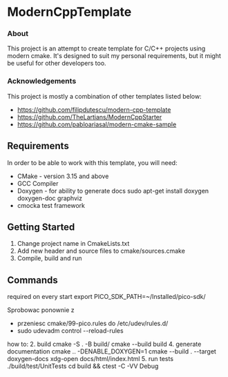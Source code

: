 # ModernCppTemplate 

### About 
This project is an attempt to create template for C/C++ projects using modern cmake. It's designed to suit my personal requirements, but it might be useful for other developers too. 
### Acknowledgements 
This project is mostly a combination of other templates listed below: 
* https://github.com/filipdutescu/modern-cpp-template 
* https://github.com/TheLartians/ModernCppStarter 
* https://github.com/pabloariasal/modern-cmake-sample 

## Requirements 
In order to be able to work with this template, you will need: 
* CMake - version 3.15 and above 
* GCC Compiler 
* Doxygen - for ability to generate docs
sudo apt-get install doxygen doxygen-doc graphviz 
* cmocka test framework

## Getting Started 
1. Change project name in CmakeLists.txt
3. Add new header and source files to cmake/sources.cmake
4. Compile, build and run

## Commands

required on every start
export PICO_SDK_PATH=~/Installed/pico-sdk/

Sprobowac ponownie z 
- przeniesc cmake/99-pico.rules do /etc/udev/rules.d/
- sudo udevadm control --reload-rules

how to: 
2. build 
cmake -S . -B build/ 
cmake --build build 
4. generate documentation
cmake .. -DENABLE_DOXYGEN=1
cmake --build . --target doxygen-docs
xdg-open docs/html/index.html 
5. run tests
./build/test/UnitTests
cd build && ctest -C -VV Debug


